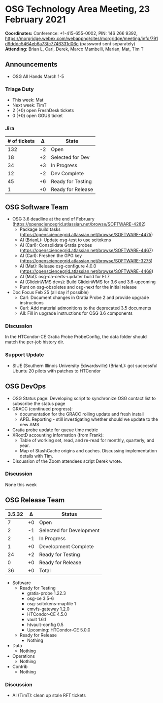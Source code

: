 # OSG Technology Area Meeting, 23 February 2021

**Coordinates:** Conference: +1-415-655-0002, PIN: 146 266 9392, <https://morgridge.webex.com/webappng/sites/morgridge/meeting/info/791d9dddc5464eb6a73fc7746331d06c> (password sent separately)  
**Attending:**   Brian L, Carl, Derek, Marco Mambelli, Marian, Mat, Tim T


## Announcements

-   OSG All Hands March 1-5


### Triage Duty

-   This week: Mat
-   Next week: TimT
-   2 (+0) open FreshDesk tickets
-   0 (+0) open GGUS ticket


### Jira

| # of tickets | &Delta; | State             |
|------------ |------- |----------------- |
| 132          | -2      | Open              |
| 18           | +2      | Selected for Dev  |
| 34           | +3      | In Progress       |
| 12           | -2      | Dev Complete      |
| 45           | +6      | Ready for Testing |
| 1            | +0      | Ready for Release |


## OSG Software Team

-   OSG 3.6 deadline at the end of February (<https://opensciencegrid.atlassian.net/browse/SOFTWARE-4282>)  
    -   Package build tasks (<https://opensciencegrid.atlassian.net/browse/SOFTWARE-4475>)
    -   AI (BrianL): Update osg-test to use scitokens
    -   AI (Carl): Consolidate Gratia probes (<https://opensciencegrid.atlassian.net/browse/SOFTWARE-4467>)
    -   AI (Carl): Freshen the GPG key (<https://opensciencegrid.atlassian.net/browse/SOFTWARE-3275>)
    -   AI (Mat): Release osg-configure 4.0.0 (<https://opensciencegrid.atlassian.net/browse/SOFTWARE-4468>)
    -   AI (Mat): osg-ca-certs-updater build for EL7
    -   AI (GlideinWMS devs): Build GlideinWMS for 3.6 and 3.6-upcoming
    -   Punt on osg-obsoletes and osg-next for the initial release
-   Doc Focus Feb 25 (all day if possible)
    -   Carl: Document changes in Gratia Probe 2 and provide upgrade instructions
    -   Carl: Add material admonitions to the deprecated 3.5 documents
    -   All: Fill in upgrade instructions for OSG 3.6 components


### Discussion

In the HTCondor-CE Gratia Probe ProbeConfig, the data folder should match the per-job history dir.


### Support Update

-   SIUE (Southern Illinois University Edwardsville) (BrianL): got successful Ubuntu 20 pilots with patches to HTCondor


## OSG DevOps

-   OSG Status page: Developing script to synchronize OSG contact list to subscribe the status page
-   GRACC (continued progress):  
    -   documentation for the GRACC rolling update and fresh install
    -   APEL Reporting - still investigating whether should we update to the new AMS
-   Gratia probe update for queue time metric
-   XRootD accounting information (from Frank):  
    -   Table of working set, read, and re-read for monthly, quarterly, and year.
    -   Map of StashCache origins and caches.  Discussing implementation details with Tim.
-   Discussion of the Zoom attendees script Derek wrote.


### Discussion

None this week  


## OSG Release Team

| 3.5.32 | &Delta; | Status                   |
| ------ | ------- | ------------------------ |
| 7      | +0      | Open                     |
| 2      | -1      | Selected for Development |
| 2      | -1      | In Progress              |
| 1      | +0      | Development Complete     |
| 24     | +2      | Ready for Testing        |
| 0      | +0      | Ready for Release        |
| 36     | +0      | Total                    |

-   Software  
    -   Ready for Testing  
        -   gratia-probe 1.22.3
        -   osg-ce 3.5-6
        -   osg-scitokens-mapfile 1
        -   cmvfs-gateway 1.2.0
        -   HTCondor-CE 4.5.0
        -   vault 1.6.1
        -   htvault-config 0.5
        -   Upcoming: HTCondor-CE 5.0.0
    -   Ready for Release  
        -   Nothing
-   Data  
    -   Nothing
-   Operations  
    -   Nothing
-   Contrib  
    -   Nothing


### Discussion

-   AI (TimT): clean up stale RFT tickets
